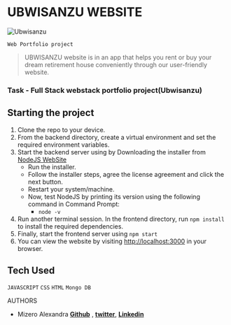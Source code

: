 # UBWISANZU WEBSITE
![Ubwisanzu](https://github.com/AL2002MI08/Portfolio-project)

 `Web Portfolio project`

>UBWISANZU website is in an app that helps you rent or buy your dream retirement house conveniently through our user-friendly website. 


### Task - Full Stack webstack portfolio project(Ubwisanzu)


## Starting the project

1. Clone the repo to your device.
2. From the backend directory, create a virtual environment and set the required environment variables.
3. Start the backend server using by Downloading the installer from [NodeJS WebSite](https://nodejs.org/en/)
    * Run the installer.
    * Follow the installer steps, agree the license agreement and click the next button.
    * Restart your system/machine.
    * Now, test NodeJS by printing its version using the following command in Command Prompt:
        * ` node -v `
4. Run another terminal session. In the frontend directory, run `npm install` to install the required dependencies.
5. Finally, start the frontend server using `npm start`
6. You can view the website by visiting [http://localhost:3000](http://localhost:3000) in your browser.

## Tech Used

`JAVASCRIPT` `CSS` `HTML` `Mongo DB`

AUTHORS

* Mizero Alexandra **[Github](https://github.com/AL2002MI08)** , **[twitter](https://twitter.com/alexandramizero)**, **[Linkedin](https://www.linkedin.com/in/alexandramizero93/)**


